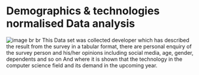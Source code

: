 # Demographics & technologies normalised Data analysis
![image](https://user-images.githubusercontent.com/61687175/174654743-5fe07a34-da98-4f44-95cc-8232ebcaef11.png)
br
br
This Data set was collected developer which has described the result from the survey in a tabular format, there are personal enquiry of the survey person and his/her opinions including social media, age, gender, dependents and so on And where it is shown that the technology in the computer science field and its demand in the upcoming year.
